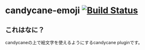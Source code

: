 # candycane-emoji [![Build Status](https://secure.travis-ci.org/ha1t/candycane-emoji.png?branch=master)](http://travis-ci.org/ha1t/candycane-emoji)

## これはなに？

candycaneの上で絵文字を使えるようにするcandycane pluginです。

